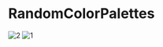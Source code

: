 # RandomColorPalettes

![2](https://github.com/OzgeVuralKoca/css-color-palettes/assets/122672119/2c6c39e3-fba5-45b5-83df-f1440a5d6165)
![1](https://github.com/OzgeVuralKoca/css-color-palettes/assets/122672119/3aba7221-6c4b-4a8e-9847-0ceeffc06e5e)
